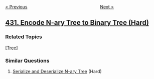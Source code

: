 <!--|This file generated by command(leetcode description); DO NOT EDIT.    |-->
<!--+----------------------------------------------------------------------+-->
<!--|@author    openset <openset.wang@gmail.com>                           |-->
<!--|@link      https://github.com/openset                                 |-->
<!--|@home      https://github.com/tonymontaro/leetcode-hints                        |-->
<!--+----------------------------------------------------------------------+-->

[< Previous](https://github.com/tonymontaro/leetcode-hints/tree/master/problems/flatten-a-multilevel-doubly-linked-list "Flatten a Multilevel Doubly Linked List")
　　　　　　　　　　　　　　　　
[Next >](https://github.com/tonymontaro/leetcode-hints/tree/master/problems/all-oone-data-structure "All O`one Data Structure")

## [431. Encode N-ary Tree to Binary Tree (Hard)](https://leetcode.com/problems/encode-n-ary-tree-to-binary-tree "将 N 叉树编码为二叉树")



### Related Topics
  [[Tree](https://github.com/tonymontaro/leetcode-hints/tree/master/tag/tree/README.md)]

### Similar Questions
  1. [Serialize and Deserialize N-ary Tree](https://github.com/tonymontaro/leetcode-hints/tree/master/problems/serialize-and-deserialize-n-ary-tree) (Hard)
